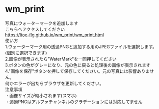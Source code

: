 # wm_print
写真にウォーターマークを追加します  
こちらへアクセスしてください  
https://ltoe-flg.github.io/wm_print/wm_print.html  
使い方  
1.ウォーターマーク用の透過PNGと追加する用のJPEGファイルを選択します。(個別に選択できます)  
2.画像が表示されたら”WaterMark"を一回押してください  
3.ボタンの色がグレーになり、元の色に戻ると処理後の画像が表示されます  
4."画像を保存"ボタンを押して保存してください。元の写真には影響ありません。  
何かエラーが出たらブラウザを更新してください。  
注意事項  
・画像サイズが縮小されます(スマホ)  
・透過PNGはアルファチャンネルのグラデーションには対応してません
